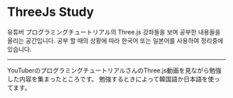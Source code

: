# ThreeJs Study

유튜버 プログラミングチュートリアル의 Three.js 강좌들을 보며 공부한 내용들을 올리는 공간입니다.
공부 할 때의 상황에 따라 한국어 또는 일본어를 사용하여 정리중에 있습니다.

--------

YouTuberのプログラミングチュートリアルさんのThree.js動画を見ながら勉強した内容を集まったところです。
勉強するときによって韓国語か日本語を使ってます。
